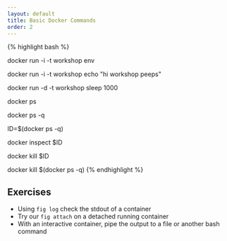 ```yaml
---
layout: default
title: Basic Docker Commands
order: 2
---
```


{% highlight bash %}

docker run -i -t workshop env

docker run -i -t workshop echo "hi workshop peeps"

docker run -d -t workshop sleep 1000

docker ps

docker ps -q

ID=$(docker ps -q)

docker inspect $ID

docker kill $ID

docker kill $(docker ps -q)
{% endhighlight %}

Exercises
---------

 * Using `fig log` check the stdout of a container
 * Try our `fig attach` on a detached running container
 * With an interactive container, pipe the output to a file or another bash command
